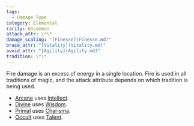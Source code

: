 ```yaml
---  
tags:  
  - Damage_Type  
category: Elemental  
rarity: Uncommon  
attack_attr: \*\*  
damage_scaling: "[Finesse](Finesse.md)"  
brace_attr: "[Vitality](Vitality.md)"  
avoid_attr: "[Agility](Agility.md)"  
tradition: \*\*  
---  
```

Fire damage is an excess of energy in a single location. Fire is used in all traditions of magic, and the attack attribute depends on which tradition is being used.  
  
- [Arcane](./Arcane.md) uses [Intellect](./Intellect.md).  
- [Divine](./Divine.md) uses [Wisdom](./Wisdom.md).  
- [Primal](./Primal.md) uses [Charisma](./Charisma.md).  
- [Occult](./Occult.md) uses [Talent](./Talent.md).